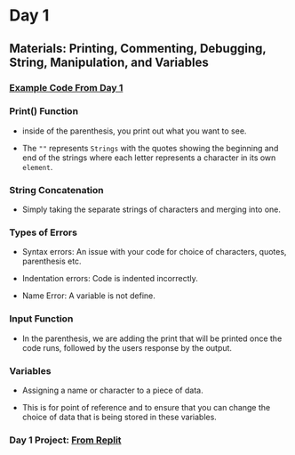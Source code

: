 # Day 1

## Materials: Printing, Commenting, Debugging, String, Manipulation, and Variables

### [Example Code From Day 1](Day1.py)

### Print() Function

- inside of the parenthesis, you print out what you want to see.

- The `""` represents `Strings` with the quotes showing the beginning and end of the strings where each letter represents a character in its own `element`.

### String Concatenation

- Simply taking the separate strings of characters and merging into one.

### Types of Errors

- Syntax errors: An issue with your code for choice of characters, quotes, parenthesis etc.

- Indentation errors: Code is indented incorrectly.

- Name Error: A variable is not define.

### Input Function

- In the parenthesis, we are adding the print that will be printed once the code runs, followed by the users response by the output.

### Variables

- Assigning a name or character to a piece of data.

- This is for point of reference and to ensure that you can change the choice of data that is being stored in these variables.

### Day 1 Project: [From Replit](https://replit.com/@Keelen1998/band-name-generator-start#main.py)
